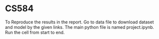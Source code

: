 # CS584
To Reproduce the results in the report. 
Go to data file to download dataset and model by the given links. 
The main python file is named project.ipynb. Run the cell from start to end. 

